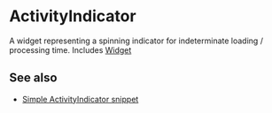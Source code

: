 ---
---
# ActivityIndicator

A widget representing a spinning indicator for indeterminate loading / processing time.
Includes [Widget](Widget.md)

## See also

- [Simple ActivityIndicator snippet](https://github.com/eclipsesource/tabris-js/blob/master/snippets/activity-indicator/activityindicator.js)
